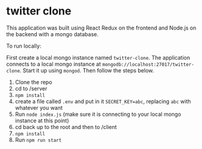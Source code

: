 # twitter clone

This application was built using React Redux on the frontend and Node.js on the backend with a mongo database.

To run locally:

First create a local mongo instance named ```twitter-clone```. The application connects to a local mongo instance at ```mongodb://localhost:27017/twitter-clone```. Start it up using ```mongod```. Then follow the steps below.

1. Clone the repo
2. cd to /server
3. ```npm install```
4. create a file called ```.env``` and put in it ```SECRET_KEY=abc```, replacing ```abc``` with whatever you want
5. Run ```node index.js``` (make sure it is connecting to your local mongo instance at this point)
6. cd back up to the root and then to /client 
7. ```npm install```
8. Run ```npm run start```